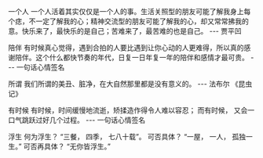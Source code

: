 一个人
一个人活着其实仅仅是一个人的事。生活关照型的朋友可能了解我身上每个痣，不一定了解我的心；精神交流型的朋友可能了解我的心，却又常常拂我的意。快乐来了，最快乐的是自己；苦难来了，最苦难的也是自己。 --- 贾平凹

陪伴
有时候真心觉得，遇到合拍的人要比遇到让你心动的人更难得，所以真的感谢陪伴。这个什么都快节奏的年代，日复一日年复一年的陪伴和感情才最可贵。 --- 一句话心情签名

所谓
我们所谓的美丑、脏净，在大自然那里都是没有意义的。 --- 法布尔 《昆虫记》

有时候
有时候，时间缓慢地流逝，矫揉造作得令人难以容忍； 而有时候， 又会一口气跳跃过好几个过程。 --- 一句话心情签名

浮生
何为浮生？ “三餐， 四季， 七八十载”。 可否具体？ “一屋， 一人， 孤独一生。” 可否再具体？ “无你皆浮生。”
